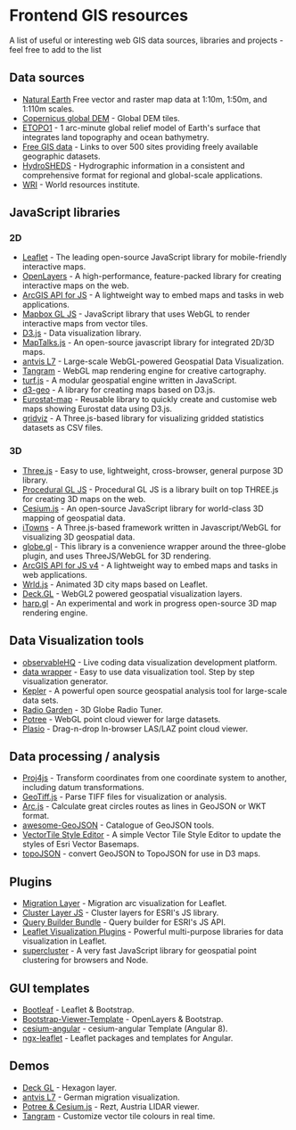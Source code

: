 # Frontend GIS resources
A list of useful or interesting web GIS data sources, libraries and projects - feel free to add to the list

## Data sources
- [Natural Earth](https://www.naturalearthdata.com/) Free vector and raster map data at 1:10m, 1:50m, and 1:110m scales.
- [Copernicus global DEM](https://ec.europa.eu/eurostat/web/gisco/geodata/reference-data/elevation/copernicus-dem/elevation) - Global DEM tiles.
- [ETOPO1](https://www.ngdc.noaa.gov/mgg/global/) - 1 arc-minute global relief model of Earth's surface that integrates land topography and ocean bathymetry.
- [Free GIS data](https://freegisdata.rtwilson.com/) - Links to over 500 sites providing freely available geographic datasets.
- [HydroSHEDS](https://www.hydrosheds.org/) - Hydrographic information in a consistent and comprehensive format for regional and global-scale applications.
- [WRI](https://www.wri.org/data) - World resources institute.

## JavaScript libraries
### 2D
- [Leaflet](https://leafletjs.com/) - The leading open-source JavaScript library for mobile-friendly interactive maps.
- [OpenLayers](https://openlayers.org/) - A high-performance, feature-packed library for creating interactive maps on the web.
- [ArcGIS API for JS](https://developers.arcgis.com/javascript/latest/release-notes/) - A lightweight way to embed maps and tasks in web applications.
- [Mapbox GL JS](https://docs.mapbox.com/mapbox-gl-js/examples/) - JavaScript library that uses WebGL to render interactive maps from vector tiles.
- [D3.js](https://github.com/d3/d3/wiki/Gallery) - Data visualization library.
- [MapTalks.js](https://github.com/maptalks/maptalks.js) - An open-source javascript library for integrated 2D/3D maps.
- [antvis L7](https://github.com/antvis/L7) - Large-scale WebGL-powered Geospatial Data Visualization.
- [Tangram](https://github.com/tangrams/tangram) - WebGL map rendering engine for creative cartography.
- [turf.js](https://github.com/Turfjs/turf) - A modular geospatial engine written in JavaScript.
- [d3-geo](https://github.com/d3/d3-geo) - A library for creating maps based on D3.js.
- [Eurostat-map](https://github.com/eurostat/eurostat-map.js) - Reusable library to quickly create and customise web maps showing Eurostat data using D3.js.
- [gridviz](https://github.com/eurostat/gridviz) - A Three.js-based library for visualizing gridded statistics datasets as CSV files. 

### 3D
- [Three.js](https://github.com/mrdoob/three.js) - Easy to use, lightweight, cross-browser, general purpose 3D library.
- [Procedural GL JS](https://github.com/felixpalmer/procedural-gl-js) - Procedural GL JS is a library built on top THREE.js for creating 3D maps on the web.
- [Cesium.js](https://cesiumjs.org/) - An open-source JavaScript library for world-class 3D mapping of geospatial data.
- [iTowns](https://github.com/iTowns/itowns) - A Three.js-based framework written in Javascript/WebGL for visualizing 3D geospatial data.
- [globe.gl](https://globe.gl/) - This library is a convenience wrapper around the three-globe plugin, and uses ThreeJS/WebGL for 3D rendering.
- [ArcGIS API for JS v4](https://developers.arcgis.com/javascript/) - A lightweight way to embed maps and tasks in web applications.
- [Wrld.js](https://github.com/wrld3d/wrld.js/) - Animated 3D city maps based on Leaflet.
- [Deck.GL](https://github.com/uber/deck.gl) - WebGL2 powered geospatial visualization layers.
- [harp.gl](https://github.com/heremaps/harp.gl) - An experimental and work in progress open-source 3D map rendering engine.



## Data Visualization tools
- [observableHQ](https://observablehq.com/@joewdavies) - Live coding data visualization development platform.
- [data wrapper](https://www.datawrapper.de/) - Easy to use data visualization tool. Step by step visualization generator.
- [Kepler](https://kepler.gl/demo) - A powerful open source geospatial analysis tool for large-scale data sets.
- [Radio Garden](https://radio.garden/) - 3D Globe Radio Tuner.
- [Potree](https://github.com/potree/potree) - WebGL point cloud viewer for large datasets.
- [Plasio](https://github.com/verma/plasio) - Drag-n-drop In-browser LAS/LAZ point cloud viewer.

## Data processing / analysis
- [Proj4js](https://github.com/proj4js/proj4js) - Transform coordinates from one coordinate system to another, including datum transformations.
- [GeoTiff.js](https://github.com/geotiffjs/geotiff.js) - Parse TIFF files for visualization or analysis.
- [Arc.js](https://github.com/springmeyer/arc.js) - Calculate great circles routes as lines in GeoJSON or WKT format.
- [awesome-GeoJSON](https://github.com/tmcw/awesome-geojson) - Catalogue of GeoJSON tools.
- [VectorTile Style Editor](https://github.com/Esri/arcgis-vectortile-style-editor) - A simple Vector Tile Style Editor to update the styles of Esri Vector Basemaps.
- [topoJSON](https://github.com/topojson/topojson) - convert GeoJSON to TopoJSON for use in D3 maps.

## Plugins
- [Migration Layer](https://github.com/lit-forest/leaflet.migrationLayer) - Migration arc visualization for Leaflet.
- [Cluster Layer JS](https://github.com/Esri/cluster-layer-js) - Cluster layers for ESRI's JS library.
- [Query Builder Bundle](https://github.com/conterra/mapapps-query-builder) - Query builder for ESRI's JS API.
- [Leaflet Visualization Plugins](https://leafletjs.com/plugins.html#dataviz) - Powerful multi-purpose libraries for data visualization in Leaflet.
- [supercluster](https://github.com/mapbox/supercluster) - A very fast JavaScript library for geospatial point clustering for browsers and Node.

## GUI templates
- [Bootleaf](https://github.com/bmcbride/bootleaf) - Leaflet & Bootstrap.
- [Bootstrap-Viewer-Template](https://github.com/jumpinjackie/bootstrap-viewer-template) - OpenLayers & Bootstrap.
- [cesium-angular](https://github.com/Developer-Plexscape/cesium-angular-example) - cesium-angular Template (Angular 8).
- [ngx-leaflet](https://github.com/Asymmetrik/ngx-leaflet) - Leaflet packages and templates for Angular.

## Demos
- [Deck GL](https://deck.gl/#/examples/core-layers/hexagon-layer) - Hexagon layer.
- [antvis L7](http://antv.alipay.com/zh-cn/l7/1.x/demo/gallery/qianxi.html) - German migration visualization.
- [Potree & Cesium.js](http://potree.org/potree/examples/cesium_retz.html) - Rezt, Austria LIDAR viewer.
- [Tangram](http://tangrams.github.io/gui-demo/#12.25/40.7128/-73.9693) - Customize vector tile colours in real time.
